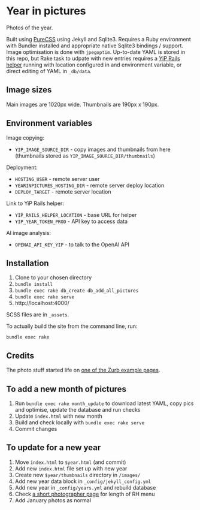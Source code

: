 Year in pictures
=========

Photos of the year.

Built using [PureCSS](https://pure-css.github.io/) using Jekyll and Sqlite3. Requires a Ruby environment with Bundler installed and appropriate native Sqlite3 bindings / support. Image optimisation is done with `jpegoptim`. Up-to-date YAML is stored in this repo, but Rake task to udpate with new entries requires a [YiP Rails helper](https://github.com/tomnatt/year-in-pictures-rails-helper) running with location configured in and environment variable, or direct editing of YAML in `_db/data`.

Image sizes
-----------

Main images are 1020px wide. Thumbnails are 190px x 190px.

Environment variables
---------------------

Image copying:
* `YIP_IMAGE_SOURCE_DIR` - copy images and thumbnails from here (thumbnails stored as `YIP_IMAGE_SOURCE_DIR/thumbnails`)

Deployment:
* `HOSTING_USER` - remote server user
* `YEARINPICTURES_HOSTING_DIR` - remote server deploy location
* `DEPLOY_TARGET` - remote server location

Link to YiP Rails helper:
* `YIP_RAILS_HELPER_LOCATION` - base URL for helper
* `YIP_YEAR_TOKEN_PROD` - API key to access data

AI image analysis:
* `OPENAI_API_KEY_YIP` - to talk to the OpenAI API

Installation
------------

1. Clone to your chosen directory
1. `bundle install`
1. `bundle exec rake db_create db_add_all_pictures`
1. `bundle exec rake serve`
1. http://localhost:4000/

SCSS files are in `_assets`.

To actually build the site from the command line, run:

```
bundle exec rake
```

## Credits

The photo stuff started life on [one of the Zurb example pages](http://zurb.com/playground/css3-polaroids).

## To add a new month of pictures

1. Run `bundle exec rake month_update` to download latest YAML, copy pics and optimise, update the database and run checks
1. Update `index.html` with new month
1. Build and check locally with `bundle exec rake serve`
1. Commit changes

## To update for a new year

1. Move `index.html` to `$year.html` (and commit)
1. Add new `index.html` file set up with new year
1. Create new `$year/thumbnails` directory in `/images/`
1. Add new year data block in `_config/jekyll_config.yml`
1. Add new year in `_config/years.yml` and rebuild database
1. Check [a short photographer page](http://localhost:4000/photographers/36.html) for length of RH menu
1. Add January photos as normal
